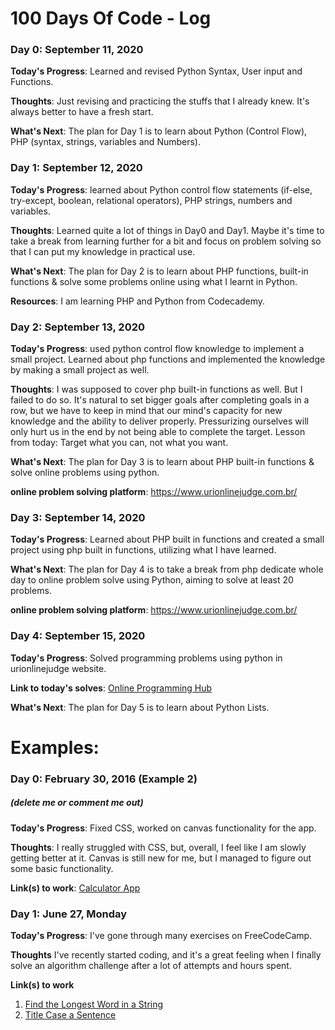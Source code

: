 # 100 Days Of Code - Log

### Day 0: September 11, 2020

**Today's Progress**: Learned and revised Python Syntax, User input and Functions.

**Thoughts**: Just revising and practicing the stuffs that I already knew. It's always better to have a fresh start. 

**What's Next**: The plan for Day 1 is to learn about Python (Control Flow), PHP (syntax, strings, variables and Numbers).



### Day 1: September 12, 2020

**Today's Progress**: learned about Python control flow statements (if-else, try-except, boolean, relational operators), PHP strings, numbers and variables.

**Thoughts**: Learned quite a lot of things in Day0 and Day1. Maybe it's time to take a break from learning further for a bit and focus on problem solving so that I can put my knowledge in practical use.

**What's Next**: The plan for Day 2 is to learn about PHP functions, built-in functions & solve some problems online using what I learnt in Python.

**Resources**: I am learning PHP and Python from Codecademy.



### Day 2: September 13, 2020

**Today's Progress**: used python control flow knowledge to implement a small project. Learned about php functions and implemented the knowledge by making a small project as well.

**Thoughts**: I was supposed to cover php built-in functions as well. But I failed to do so. It's natural to set bigger goals after completing goals in a row, but we have to keep in mind that our mind's capacity for new knowledge and the ability to deliver properly. Pressurizing ourselves will only hurt us in the end by not being able to complete the target. Lesson from today: Target what you can, not what you want.

**What's Next**: The plan for Day 3 is to learn about PHP built-in functions & solve online problems using python.

**online problem solving platform**: https://www.urionlinejudge.com.br/


### Day 3: September 14, 2020

**Today's Progress**: Learned about PHP built in functions and created a small project using php built in functions, utilizing what I have learned.

**What's Next**: The plan for Day 4 is to take a break from php dedicate whole day to online problem solve using Python, aiming to solve at least 20 problems.

**online problem solving platform**: https://www.urionlinejudge.com.br/


### Day 4: September 15, 2020

**Today's Progress**: Solved programming problems using python in urionlinejudge website.

**Link to today's solves**: [Online Programming Hub](https://github.com/badbroken/online-prog)

**What's Next**: The plan for Day 5 is to learn about Python Lists.


# Examples:
### Day 0: February 30, 2016 (Example 2)
##### (delete me or comment me out)

**Today's Progress**: Fixed CSS, worked on canvas functionality for the app.

**Thoughts**: I really struggled with CSS, but, overall, I feel like I am slowly getting better at it. Canvas is still new for me, but I managed to figure out some basic functionality.

**Link(s) to work**: [Calculator App](http://www.example.com)


### Day 1: June 27, Monday

**Today's Progress**: I've gone through many exercises on FreeCodeCamp.

**Thoughts** I've recently started coding, and it's a great feeling when I finally solve an algorithm challenge after a lot of attempts and hours spent.

**Link(s) to work**
1. [Find the Longest Word in a String](https://www.freecodecamp.com/challenges/find-the-longest-word-in-a-string)
2. [Title Case a Sentence](https://www.freecodecamp.com/challenges/title-case-a-sentence)
